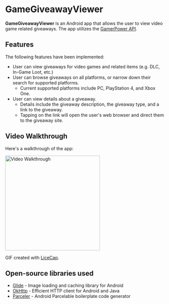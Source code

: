 # GameGiveawayViewer

**GameGiveawayViewer** is an Android app that allows the user to view video game related giveaways. The app utilizes the [GamerPower API](https://www.gamerpower.com/api-read).

## Features

The following features have been implemented:

- User can view giveaways for video games and related items (e.g. DLC, In-Game Loot, etc.)
- User can browse giveaways on all platforms, or narrow down their search for supported platforms. 
    - Current supported platforms include PC, PlayStation 4, and Xbox One.
- User can view details about a giveaway.
    - Details include the giveaway description, the giveaway type, and a link to the giveaway.
    - Tapping on the link will open the user's web browser and direct them to the giveaway site.

## Video Walkthrough

Here's a walkthrough of the app:

<img src='walkthrough.gif' title='Video Walkthrough' width='300' alt='Video Walkthrough' />

GIF created with [LiceCap](http://www.cockos.com/licecap/).

## Open-source libraries used

- [Glide](https://github.com/bumptech/glide) - Image loading and caching library for Android
- [OkHttp](https://github.com/square/okhttp) - Efficient HTTP client for Android and Java
- [Parceler](https://github.com/johncarl81/parceler) - Android Parcelable boilerplate code generator

